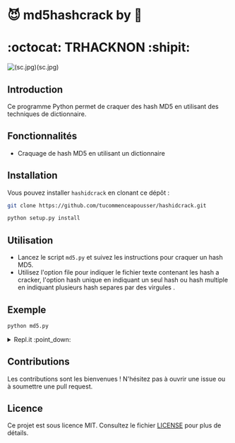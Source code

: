# :smiling_imp: md5hashcrack by :space_invader:
#  :octocat: TRHACKNON :shipit:
![(sc.jpg)(sc.jpg)](sc.jpg)
## Introduction
Ce programme Python permet de craquer des hash MD5 en utilisant des techniques de dictionnaire.

## Fonctionnalités
- Craquage de hash MD5 en utilisant un dictionnaire

## Installation
Vous pouvez installer `hashidcrack` en clonant ce dépôt :

```bash
git clone https://github.com/tucommenceapousser/hashidcrack.git
```

```bash
python setup.py install
```

## Utilisation
- Lancez le script `md5.py` et suivez les instructions pour craquer un hash MD5.
- Utilisez l'option  file pour indiquer le fichier texte contenant les hash a cracker, l'option hash unique en indiquant un seul hash ou hash multiple en indiquant plusieurs hash separes par des virgules .

## Exemple
```bash
python md5.py
```

<details>
<summary>Repl.it  :point_down:</summary>

Vous pouvez également essayer `hashidcrack` en ligne via Repl.it.

## Run on replit

[![Run on Repl.it](https://repl.it/badge/github/rucommenceapousser/hashidcrack)](http://replit.com/@trkn/hashidcrack)

## Clone on replit

[![Clone on Repl.it](https://repl.it/badge/github/tucommenceapousser/hashidcrack)](https://replit.com/github/tucommenceapousser/hashidcrack)

</details>

## Contributions
Les contributions sont les bienvenues ! N'hésitez pas à ouvrir une issue ou à soumettre une pull request.

## Licence
Ce projet est sous licence MIT. Consultez le fichier [LICENSE](LICENSE) pour plus de détails.
